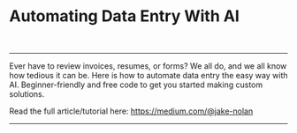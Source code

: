 # Automating Data Entry With AI

<br />

---

Ever have to review invoices, resumes, or forms? We all do, and we all know how tedious it can be. Here is how to automate data entry the easy way with AI. Beginner-friendly and free code to get you started making custom solutions.

Read the full article/tutorial here: https://medium.com/@jake-nolan

---

